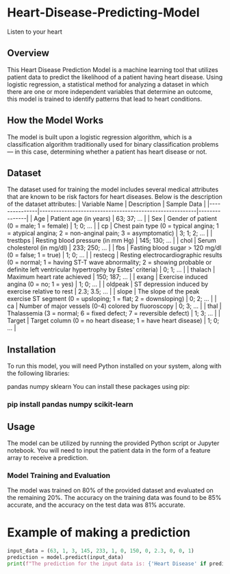 # Heart-Disease-Predicting-Model
Listen to your heart
## Overview
This Heart Disease Prediction Model is a machine learning tool that utilizes patient data to predict the likelihood of a patient having heart disease. Using logistic regression, a statistical method for analyzing a dataset in which there are one or more independent variables that determine an outcome, this model is trained to identify patterns that lead to heart conditions.
## How the Model Works
The model is built upon a logistic regression algorithm, which is a classification algorithm traditionally used for binary classification problems — in this case, determining whether a patient has heart disease or not.
## Dataset
The dataset used for training the model includes several medical attributes that are known to be risk factors for heart diseases. Below is the description of the dataset attributes:
| Variable Name | Description                                             | Sample Data   |
|---------------|---------------------------------------------------------|---------------|
| Age           | Patient age (in years)                                  | 63; 37; ...   |
| Sex           | Gender of patient (0 = male; 1 = female)                | 1; 0; ...     |
| cp            | Chest pain type (0 = typical angina; 1 = atypical angina; 2 = non-anginal pain; 3 = asymptomatic) | 3; 1; 2; ... |
| trestbps      | Resting blood pressure (in mm Hg)                       | 145; 130; ... |
| chol          | Serum cholesterol (in mg/dl)                            | 233; 250; ... |
| fbs           | Fasting blood sugar > 120 mg/dl (0 = false; 1 = true)   | 1; 0; ...     |
| restecg       | Resting electrocardiographic results (0 = normal; 1 = having ST-T wave abnormality; 2 = showing probable or definite left ventricular hypertrophy by Estes' criteria) | 0; 1; ...   |
| thalach       | Maximum heart rate achieved                             | 150; 187; ... |
| exang         | Exercise induced angina (0 = no; 1 = yes)               | 1; 0; ...     |
| oldpeak       | ST depression induced by exercise relative to rest      | 2.3; 3.5; ... |
| slope         | The slope of the peak exercise ST segment (0 = upsloping; 1 = flat; 2 = downsloping) | 0; 2; ...   |
| ca            | Number of major vessels (0-4) colored by fluoroscopy    | 0; 3; ...     |
| thal          | Thalassemia (3 = normal; 6 = fixed defect; 7 = reversible defect) | 1; 3; ...   |
| Target        | Target column (0 = no heart disease; 1 = have heart disease) | 1; 0; ...   |


## Installation
To run this model, you will need Python installed on your system, along with the following libraries:

pandas
numpy
sklearn
You can install these packages using pip:
 ### pip install pandas numpy scikit-learn

## Usage
The model can be utilized by running the provided Python script or Jupyter notebook. You will need to input the patient data in the form of a feature array to receive a prediction.

### Model Training and Evaluation
The model was trained on 80% of the provided dataset and evaluated on the remaining 20%. The accuracy on the training data was found to be 85% accurate, and the accuracy on the test data was 81% accurate.

# Example of making a prediction
```python
input_data = (63, 1, 3, 145, 233, 1, 0, 150, 0, 2.3, 0, 0, 1)
prediction = model.predict(input_data)
print(f"The prediction for the input data is: {'Heart Disease' if prediction[0] == 1 else 'No Heart Disease'}")



